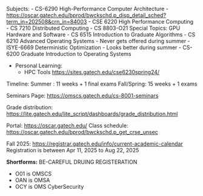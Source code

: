 Subjects:
	-  CS-6290  High-Performance Computer Architecture
	- https://oscar.gatech.edu/bprod/bwckschd.p_disp_detail_sched?term_in=202508&crn_in=84003
	-  CSE 6220  High Performance Computing
	-  CS 7210  Distributed Computing
	-  CS 8803-O21  Special Topics: GPU Hardware and Software
	-  CS 6515  Introduction to Graduate Algorithms
	-  CS 6210  Advanced Operating Systems
		- Never gets offered during summer
	-  ISYE-6669  Deterministic Optimization
		- Looks better during summer
	-  CS-6200  Graduate Introduction to Operating Systems

	
- Personal Learning:
	- HPC Tools https://sites.gatech.edu/cse6230spring24/

Timeline:
Summer    : 11 weeks + 1 final exams
Fall/Spring: 15 weeks + 1 exams


Seminars Page: https://omscs.gatech.edu/cs-8001-seminars

Grade distribution: https://lite.gatech.edu/lite_script/dashboards/grade_distribution.html


Portal:
https://oscar.gatech.edu/
Class schedule:
https://oscar.gatech.edu/bprod/bwckschd.p_get_crse_unsec


Fall 2025:
https://registrar.gatech.edu/info/current-academic-calendar
Registration is between Apr 11, 2025 to Aug 22, 2025


**Shortforms:** BE-CAREFUL DRUING REGISTERATION
- O01 is OMSCS
- OAN is OMSA
- OCY is OMS CyberSecurity
<!--stackedit_data:
eyJoaXN0b3J5IjpbLTYzMjM5MjEwMiwtMTUyMTYzODAzOCwtMz
E5NDQ3NDk4LC05NDQyMzM1OSwxMTk0NTQxODU4XX0=
-->